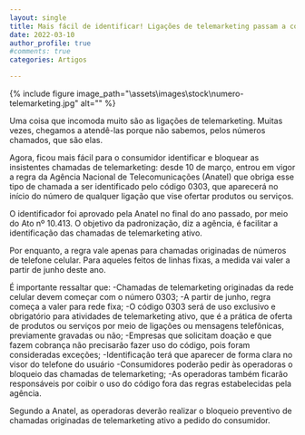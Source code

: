 ```yaml
---
layout: single
title: Mais fácil de identificar! Ligações de telemarketing passam a começar com o número 0303 
date: 2022-03-10 
author_profile: true
#comments: true
categories: Artigos

---
```


{% include figure image_path="\assets\images\stock\numero-telemarketing.jpg" alt=""  %}

Uma coisa que incomoda muito são as ligações de telemarketing. Muitas vezes, chegamos a atendê-las porque não sabemos, pelos números chamados, que são elas.

Agora, ficou mais fácil para o consumidor identificar e bloquear as insistentes chamadas de telemarketing: desde 10 de março, entrou em vigor a regra da Agência Nacional de Telecomunicações (Anatel)  que obriga esse tipo de chamada a ser identificado pelo código 0303, que aparecerá no início do número de qualquer ligação que vise ofertar produtos ou serviços.

O identificador foi aprovado pela Anatel no final do ano passado, por meio do Ato nº 10.413. O objetivo da padronização, diz a agência, é facilitar a identificação das chamadas de telemarketing ativo.

Por enquanto, a regra vale apenas para chamadas originadas de números de telefone celular. Para aqueles feitos de linhas fixas, a medida vai valer a partir de junho deste ano.
 
É importante ressaltar que:
-Chamadas de telemarketing originadas da rede celular devem começar com o número 0303;
-A partir de junho, regra começa a valer para rede fixa;
-O código 0303 será de uso exclusivo e obrigatório para atividades de telemarketing ativo, que é a prática de oferta de produtos ou serviços por meio de ligações ou mensagens telefônicas, previamente gravadas ou não;
-Empresas que solicitam doação e que fazem cobrança não precisarão fazer uso do código, pois foram consideradas exceções;
-Identificação terá que aparecer de forma clara no visor do telefone do usuário
-Consumidores poderão pedir às operadoras o bloqueio das chamadas de telemarketing;
-As operadoras também ficarão responsáveis por coibir o uso do código fora das regras estabelecidas pela agência.
 
Segundo a Anatel, as operadoras deverão realizar o bloqueio preventivo de chamadas originadas de telemarketing ativo a pedido do consumidor.
